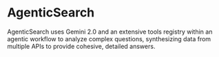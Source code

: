 # AgenticSearch
AgenticSearch uses Gemini 2.0 and an extensive tools registry within an agentic workflow to analyze complex questions, synthesizing data from multiple APIs to provide cohesive, detailed answers.

